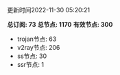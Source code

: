 更新时间2022-11-30 05:20:21

**总订阅: 73**
**总节点: 1170**
**有效节点: 300**
- trojan节点: 63
- v2ray节点: 206
- ss节点: 30
- ssr节点: 1
